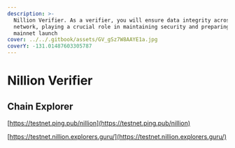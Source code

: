 ```yaml
---
description: >-
  Nillion Verifier. As a verifier, you will ensure data integrity across the
  network, playing a crucial role in maintaining security and preparing for
  mainnet launch
cover: ../../.gitbook/assets/GV_gSz7W8AAYE1a.jpg
coverY: -131.01487603305787
---
```


# Nillion Verifier

## Chain Explorer

[https://testnet.ping.pub/nillion](https://testnet.ping.pub/nillion)

[https://testnet.nillion.explorers.guru/](https://testnet.nillion.explorers.guru/)

